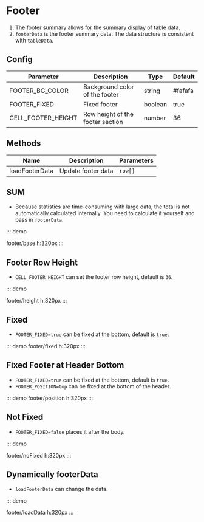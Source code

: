 # Footer

1. The footer summary allows for the summary display of table data.
2. `footerData` is the footer summary data. The data structure is consistent with `tableData`.

## Config

| Parameter          | Description                     | Type    | Default |
| ------------------ | ------------------------------- | ------- | ------- |
| FOOTER_BG_COLOR    | Background color of the footer  | string  | #fafafa |
| FOOTER_FIXED       | Fixed footer                    | boolean | true    |
| CELL_FOOTER_HEIGHT | Row height of the footer section | number  | 36      |

## Methods

| Name    | Description          | Parameters |
| -------------- | -------------------- | ---------- |
| loadFooterData | Update footer data   | `row[]`    |

## SUM

-   Because statistics are time-consuming with large data, the total is not automatically calculated internally. You need to calculate it yourself and pass in `footerData`.

::: demo

footer/base
h:320px
:::

## Footer Row Height

-   `CELL_FOOTER_HEIGHT` can set the footer row height, default is `36`.

::: demo

footer/height
h:320px
:::

## Fixed

-   `FOOTER_FIXED=true` can be fixed at the bottom, default is `true`.

::: demo
footer/fixed
h:320px
:::

## Fixed Footer at Header Bottom

-   `FOOTER_FIXED=true` can be fixed at the bottom, default is `true`.
-   `FOOTER_POSITION=top` can be fixed at the bottom of the header.

::: demo
footer/position
h:320px
:::

## Not Fixed

-   `FOOTER_FIXED=false` places it after the body.

::: demo

footer/noFixed
h:320px
:::

## Dynamically footerData

-   `loadFooterData` can change the data.

::: demo

footer/loadData
h:320px
:::
